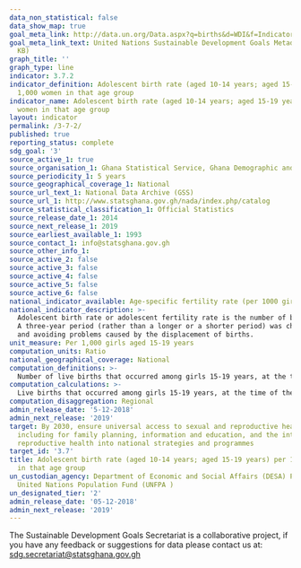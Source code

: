 ```yaml
---
data_non_statistical: false
data_show_map: true
goal_meta_link: http://data.un.org/Data.aspx?q=births&d=WDI&f=Indicator_Code%3aSP.ADO.TFRT
goal_meta_link_text: United Nations Sustainable Development Goals Metadata (PDF 90.8
  KB)
graph_title: ''
graph_type: line
indicator: 3.7.2
indicator_definition: Adolescent birth rate (aged 10-14 years; aged 15-19 years) per
  1,000 women in that age group
indicator_name: Adolescent birth rate (aged 10-14 years; aged 15-19 years) per 1,000
  women in that age group
layout: indicator
permalink: /3-7-2/
published: true
reporting_status: complete
sdg_goal: '3'
source_active_1: true
source_organisation_1: Ghana Statistical Service, Ghana Demographic and Health Survey
source_periodicity_1: 5 years 
source_geographical_coverage_1: National
source_url_text_1: National Data Archive (GSS)
source_url_1: http://www.statsghana.gov.gh/nada/index.php/catalog
source_statistical_classification_1: Official Statistics
source_release_date_1: 2014
source_next_release_1: 2019
source_earliest_available_1: 1993
source_contact_1: info@statsghana.gov.gh
source_other_info_1:
source_active_2: false
source_active_3: false
source_active_4: false
source_active_5: false
source_active_6: false
national_indicator_available: Age-specific fertility rate (per 1000 girls aged 15–19 years)
national_indicator_description: >-
  Adolescent birth rate or adolescent fertility rate is the number of births per thousand girls aged 15-19 years. These rates are presented for the three-year period preceding the survey. 
  A three-year period (rather than a longer or a shorter period) was chosen to calculate rates as a balanced response to provide the most current information, reducing sampling error, 
  and avoiding problems caused by the displacement of births.
unit_measure: Per 1,000 girls aged 15-19 years
computation_units: Ratio
national_geographical_coverage: National
computation_definitions: >-
  Number of live births that occurred among girls 15-19 years, at the time of the child's birth, in the period 1 to 36 months preceding the survey (determined from the date of interview and date of birth of the child) per the number of woman-years lived by the girls aged 15-19 years during the 3 years preceding the survey.
computation_calculations: >-
  Live births that occurred among girls 15-19 years, at the time of the child's birth, in the period 1 to 36 months preceding the survey (determined from the date of interview and date of birth of the child) divided by number of woman-years lived by the girls aged 15-19 years during the period.
computation_disaggregation: Regional
admin_release_date: '5-12-2018'	
admin_next_release: '2019'
target: By 2030, ensure universal access to sexual and reproductive health-care services,
  including for family planning, information and education, and the integration of
  reproductive health into national strategies and programmes
target_id: '3.7'
title: Adolescent birth rate (aged 10-14 years; aged 15-19 years) per 1,000 women
  in that age group
un_custodian_agency: Department of Economic and Social Affairs (DESA) Population Division
  United Nations Population Fund (UNFPA )
un_designated_tier: '2'
admin_release_date: '05-12-2018'	
admin_next_release: '2019'
---
```


The Sustainable Development Goals Secretariat is a collaborative project, if you have any feedback or suggestions for data please contact us at: sdg.secretariat@statsghana.gov.gh
